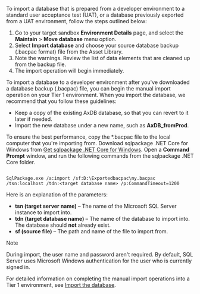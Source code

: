To import a database that is prepared from a developer environment to a standard user acceptance test (UAT), or a database previously exported from a UAT environment, follow the steps outlined below:

1. Go to your target sandbox **Environment Details** page, and select the **Maintain** > **Move database** menu option.
2. Select **Import database** and choose your source database backup (.bacpac format) file from the Asset Library.
3. Note the warnings. Review the list of data elements that are cleaned up from the backup file.
4. The import operation will begin immediately.


To import a database to a developer environment after you've downloaded a database backup (.bacpac) file, you can begin the manual import operation on your Tier 1 environment. When you import the database, we recommend that you follow these guidelines:

- Keep a copy of the existing AxDB database, so that you can revert to it later if needed.
- Import the new database under a new name, such as **AxDB\_fromProd**.

To ensure the best performance, copy the \*.bacpac file to the local computer that you're importing from. Download sqlpackage .NET Core for Windows from [Get sqlpackage .NET Core for Windows](https://docs.microsoft.com/sql/tools/sqlpackage-download?view=sql-server-ver15#get-sqlpackage-net-core-for-windows). Open a **Command Prompt** window, and run the following commands from the sqlpackage .NET Core folder.

```

SqlPackage.exe /a:import /sf:D:\Exportedbacpac\my.bacpac /tsn:localhost /tdn:<target database name> /p:CommandTimeout=1200
```

Here is an explanation of the parameters:

- **tsn (target server name)** – The name of the Microsoft SQL Server instance to import into.
- **tdn (target database name)** – The name of the database to import into. The database should **not** already exist.
- **sf (source file)** – The path and name of the file to import from.

> [!NOTE]
> During import, the user name and password aren't required. By default, SQL Server uses Microsoft Windows authentication for the user who is currently signed in.

For detailed information on completing the manual import operations into a Tier 1 environment, see [Import the database](https://docs.microsoft.com/en-us/dynamics365/fin-ops-core/dev-itpro/database/dbmovement-scenario-exportuat#import-the-database). 
